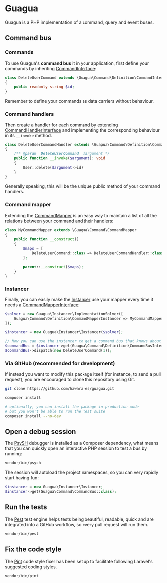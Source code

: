 # Guagua

Guagua is a PHP implementation of a command, query and event buses.

## Command bus

### Commands

To use Guagua's **command bus** it in your application, first define your commands by inheriting [CommandInterface](src/Command/Definition/CommandInterface.php):

```php
class DeleteUserCommand extends \Guagua\Command\Definition\CommandInterface
{
    public readonly string $id;
}
```

Remember to define your commands as data carriers without behaviour.

### Command handlers

Then create a handler for each command by extending [CommandHandlerInterface](src/Command/Definition/CommandHandlerInterface.php) and implementing the corresponding behaviour in its `__invoke` method.

```php
class DeleteUserCommandHandler extends \Guagua\Command\Definition\CommandHandlerInterface
{
    /** @param  DeleteUserCommand  $argument */
    public function __invoke($argument): void
    {
        User::delete($argument->id);
    }
}
```

Generally speaking, this will be the unique public method of your command handlers.

### Command mapper

Extending the [CommandMapper](src/Command/CommandMapper.php) is an easy way to maintain a list of all the relations between your command and their handlers:

```php
class MyCommandMapper extends \Guagua\Command\CommandMapper
{
    public function __construct()
    {
        $maps = [
            DeleteUserCommand::class => DeleteUserCommandHandler::class,
        ];

        parent::__construct($maps);
    }
}
```

### Instancer

Finally, you can easily make the [Instancer](src/Instancer/Instancer.php) use your mapper every time it needs a [CommandMapperInterface](src/Command/Definition/CommandMapperInterface.php):

```php
$solver = new Guagua\Instancer\ImplementationSolver([
    Guagua\Command\Definition\CommandMapperInstancer => MyCommandMapper::class,
]);

$instancer = new Guagua\Instancer\Instancer($solver);

// Now you can use the instancer to get a command bus that knows about your commands
$commandBus = $instancer->get(Guagua\Command\Definition\CommandBusInterface::class);
$commandBus->dispatch(new DeleteUserCommand(1));
```

### Via GitHub (recommended for development)

If instead you want to modify this package itself (for instance, to send a pull request), you are encouraged to clone this repository using Git.

```bash
git clone https://github.com/hawara-es/guagua.git

composer install

# optionally, you can install the package in production mode
# but you won't be able to run the test suite
composer install --no-dev
```


## Open a debug session

The [PsySH](https://psysh.org) debugger is installed as a Composer dependency, what means that you can quickly open an interactive PHP session to test a bus by running:

```bash
vendor/bin/psysh
```

The session will autoload the project namespaces, so you can very rapidly start having fun:

```php
$instancer = new Guagua\Instancer\Instancer;
$instancer->get(Guagua\Command\CommandBus::class);
```

## Run the tests

The [Pest](https://pestphp.com) test engine helps tests being beautiful, readable, quick and are integrated into a GitHub workflow, so every pull request will run them.

```bash
vendor/bin/pest
```

## Fix the code style

The [Pint](https://laravel.com/docs/10.x/pint) code style fixer has been set up to facilitate following Laravel's suggested coding styles.

```bash
vendor/bin/pint
```
